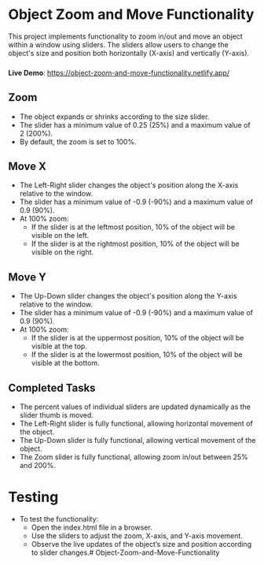 # Object Zoom and Move Functionality
This project implements functionality to zoom in/out and move an object within a window using sliders. The sliders allow users to change the object's size and position both horizontally (X-axis) and vertically (Y-axis).

### 
**Live Demo**: https://object-zoom-and-move-functionality.netlify.app/

## Zoom
* The object expands or shrinks according to the size slider.
* The slider has a minimum value of 0.25 (25%) and a maximum value of 2 (200%).
* By default, the zoom is set to 100%.

## Move X
* The Left-Right slider changes the object's position along the X-axis relative to the window.
* The slider has a minimum value of -0.9 (-90%) and a maximum value of 0.9 (90%).
* At 100% zoom:
  - If the slider is at the leftmost position, 10% of the object will be visible on the left.
  - If the slider is at the rightmost position, 10% of the object will be visible on the right.

## Move Y
* The Up-Down slider changes the object's position along the Y-axis relative to the window.
* The slider has a minimum value of -0.9 (-90%) and a maximum value of 0.9 (90%).
* At 100% zoom:
  - If the slider is at the uppermost position, 10% of the object will be visible at the top.
  - If the slider is at the lowermost position, 10% of the object will be visible at the bottom.

## Completed Tasks
* The percent values of individual sliders are updated dynamically as the slider thumb is moved.
* The Left-Right slider is fully functional, allowing horizontal movement of the object.
* The Up-Down slider is fully functional, allowing vertical movement of the object.
* The Zoom slider is fully functional, allowing zoom in/out between 25% and 200%.

# Testing
* To test the functionality:
  - Open the index.html file in a browser.
  - Use the sliders to adjust the zoom, X-axis, and Y-axis movement.
  - Observe the live updates of the object’s size and position according to slider changes.# Object-Zoom-and-Move-Functionality

